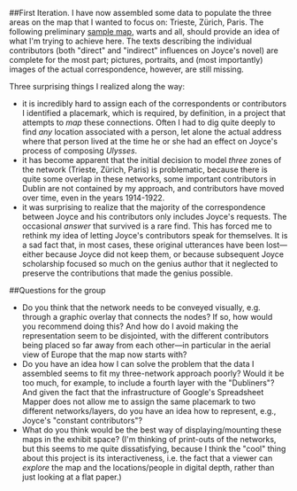 ##First Iteration.
I have now assembled some data to populate the three areas on the map that I wanted to focus on: Trieste, Zürich, Paris. The following preliminary [sample map](https://maps.google.com/maps?f=q&q=https://docs.google.com/spreadsheet/pub%3Fkey%3DtGDp-MmftpuR08QRbgqtubA%26single%3Dtrue%26gid%3D0%26output%3Dtxt%26time1%3D4133838), warts and all, should provide an idea of what I'm trying to achieve here. The texts describing the individual contributors (both "direct" and "indirect" influences on Joyce's novel) are complete for the most part; pictures, portraits, and (most importantly) images of the actual correspondence, however, are still missing.

Three surprising things I realized along the way:

* it is incredibly hard to assign each of the correspondents or contributors I identified a placemark, which is required, by definition, in a project that attempts to *map* these connections. Often I had to dig quite deeply to find *any* location associated with a person, let alone the actual address where that person lived at the time he or she had an effect on Joyce's process of composing *Ulysses*. 
* it has become apparent that the initial decision to model *three* zones of the network (Trieste, Zürich, Paris) is problematic, because there is quite some overlap in these networks, some important contributors in Dublin are not contained by my approach, and contributors have moved over time, even in the years 1914-1922. 
* it was surprising to realize that the majority of the correspondence between Joyce and his contributors only includes Joyce's requests. The occasional *answer* that survived is a rare find. This has forced me to rethink my idea of letting Joyce's contributors speak for themselves. It is a sad fact that, in most cases, these original utterances have been lost—either because Joyce did not keep them, or because subsequent Joyce scholarship focused so much on the genius author that it neglected to preserve the contributions that made the genius possible.       

##Questions for the group

* Do you think that the network needs to be conveyed visually, e.g. through a graphic overlay that connects the nodes? If so, how would you recommend doing this? And how do I avoid making the representation seem to be disjointed, with the different contributors being placed so far away from each other—in particular in the aerial view of Europe that the map now starts with?
* Do you have an idea how I can solve the problem that the data I assembled seems to fit my three-network approach poorly? Would it be too much, for example, to include a fourth layer with the "Dubliners"? And given the fact that the infrastructure of Google's Spreadsheet Mapper does not allow me to assign the same placemark to two different networks/layers, do you have an idea how to represent, e.g., Joyce's "constant contributors"?  
* What do you think would be the best way of displaying/mounting these maps in the exhibit space? (I'm thinking of print-outs of the networks, but this seems to me quite dissatisfying, because I think the "cool" thing about this project is its interactiveness, i.e. the fact that a viewer can *explore* the map and the locations/people in digital depth, rather than just looking at a flat paper.)  



